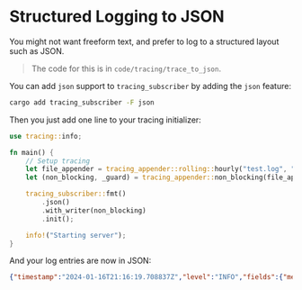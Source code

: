 # Structured Logging to JSON

You might not want freeform text, and prefer to log to a structured layout such as JSON. 

> The code for this is in `code/tracing/trace_to_json`.

You can add `json` support to `tracing_subscriber` by adding the `json` feature:

```bash
cargo add tracing_subscriber -F json
```

Then you just add one line to your tracing initializer:

```rust
use tracing::info;

fn main() {
    // Setup tracing
    let file_appender = tracing_appender::rolling::hourly("test.log", "prefix.log");
    let (non_blocking, _guard) = tracing_appender::non_blocking(file_appender);

    tracing_subscriber::fmt()
        .json()
        .with_writer(non_blocking)
        .init();

    info!("Starting server");
}
```

And your log entries are now in JSON:

```json
{"timestamp":"2024-01-16T21:16:19.708837Z","level":"INFO","fields":{"message":"Starting server"},"target":"trace_to_json"}
```

